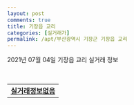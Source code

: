 ```yaml
---
layout: post
comments: true
title: 기장읍 교리
categories: [실거래가]
permalink: /apt/부산광역시 기장군 기장읍 교리
---
```


2021년 07월 04일 기장읍 교리 실거래 정보

<script type="text/javascript">
  google.charts.load('current', {'packages':['corechart']});
  google.charts.setOnLoadCallback(drawChart);

  function drawChart() {
    var data = google.visualization.arrayToDataTable([['거래일', '매매', '전월세', '전매'], ['20-07', 15, 29, 0], ['20-08', 15, 21, 1], ['20-09', 10, 14, 0], ['20-10', 24, 19, 2], ['20-11', 39, 12, 8], ['20-12', 37, 15, 9], ['21-01', 26, 19, 6], ['21-02', 13, 9, 3], ['21-03', 34, 7, 2], ['21-04', 23, 11, 2], ['21-05', 24, 7, 8], ['21-06', 16, 7, 11]]);

    var options = {
      title: '최근 유형별 거래량 추이',
      legend: { position: 'bottom' }
    };

    var chart = new google.visualization.LineChart(document.getElementById('columnchart_material'));
    chart.draw(data, (options));
  }
</script>

<div id="columnchart_material" style="width: 95%; margin-left: -35px; display: block"></div>
<br>
<table>
  <tr>
    <td colspan="4" style="font-weight: bold;"><a href="https://search.naver.com/search.naver?query=기장읍 교리 실거래정보없음">실거래정보없음</a></td>
  </tr>
    
</table>
    